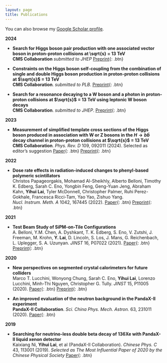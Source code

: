 ```yaml
---
layout: page
title: Publications
---
```


You can also browse my <a href="https://scholar.google.co.in/citations?hl=en&user=F8lLVDkAAAAJ" target="_blank">Google Scholar profile</a>.
<br />

**2024**

- **Search for Higgs boson pair production with one associated vector boson in proton-proton collisions at \sqrt{s} = 13 TeV**  
  **CMS Collaboration**
  *submitted to JHEP*
  [Preprint](https://arxiv.org/abs/2404.08462){: .btn} 

- **Constraints on the Higgs boson self-coupling from the combination of single and double Higgs boson production in proton-proton collisions at $\sqrt{s}$ = 13 TeV**  
  **CMS Collaboration**.
  *submitted to PLB*.
  [Preprint](https://arxiv.org/abs/2407.13554){: .btn}

- **Search for a resonance decaying to a W boson and a photon in proton-proton collisions at $\sqrt{s}$ = 13 TeV using leptonic W boson decays**  
  **CMS Collaboration**.
  *submitted to JHEP*.
  [Preprint](https://arxiv.org/abs/2406.05737){: .btn}

**2023**
  
- **Measurement of simplified template cross sections of the Higgs boson produced in association with W or Z bosons in the $H \to b\bar{b}$ decay channel in proton-proton collisions at $\sqrt{s}$ = 13 TeV**  
  **CMS Collaboration**.
  *Phys. Rev. D* 109, 092011 (2024).
  Selected as editor’s suggestion
  [Paper](https://doi.org/10.1103/PhysRevD.109.092011){: .btn}
  [Preprint](https://arxiv.org/abs/2312.07562){: .btn}

**2022**

- **Dose rate effects in radiation-induced changes to phenyl-based polymeric scintillators**  
  Christos Papageorgakis, Mohamad Al-Sheikhly, Alberto Belloni, Timothy K. Edberg, Sarah C. Eno, Yongbin Feng, Geng-Yuan Jeng, Abraham Kahn, **Yihui Lai**, Tyler McDonnell, Christopher Palmer, Ruhi Perez-Gokhale, Francesca Ricci-Tam, Yao Yao, Zishuo Yang.  
  *Nucl. Instrum. Meth. A* 1042, 167445 (2022).
  [Paper](https://www.sciencedirect.com/science/article/pii/S0168900222007379?via%3Dihub){: .btn}
  [Preprint](https://arxiv.org/abs/2203.15923){: .btn}

**2021**

- **Test Beam Study of SiPM-on-Tile Configurations**  
  A. Belloni, Y.M. Chen, A. Dyshkant, T. K. Edberg, S. Eno, V. Zutshi, J. Freeman, M. Krohn, **Y. Lai**, D. Lincoln, S. Los, J. Mans, G. Reichenbach, L. Uplegger, S. A. Uzunyan.
  *JINST* 16, P07022 (2021).
  [Paper](https://iopscience.iop.org/article/10.1088/1748-0221/16/07/P07022){: .btn}
  [Preprint](https://arxiv.org/abs/2102.08499){: .btn}

**2020**

- **New perspectives on segmented crystal calorimeters for future colliders**  
  Marco T. Lucchini, Wonyong Chung, Sarah C. Eno, **Yihui Lai**, Lorenzo Lucchini, Minh-Thi Nguyen, Christopher G. Tully.
  *JINST* 15, P11005 (2020).
  [Paper](https://iopscience.iop.org/article/10.1088/1748-0221/15/11/P11005){: .btn}
  [Preprint](https://arxiv.org/abs/2008.00338){: .btn}

- **An improved evaluation of the neutron background in the PandaX-II experiment**  
  **PandaX-II Collaboration**.
  *Sci. China Phys. Mech. Astron.* 63, 231011 (2020).
  [Paper](https://link.springer.com/article/10.1007/s11433-019-9603-9#citeas){: .btn}

**2019**

- **Searching for neutrino-less double beta decay of 136Xe with PandaX-II liquid xenon detector**  
  Kaixiang Ni, **Yihui Lai**, et al (PandaX-II Collaboration).
  *Chinese Phys. C* 43, 113001 (2019).
  *Selected as The Most Influential Paper of 2020 by the Chinese Physical Society*
  [Paper](https://iopscience.iop.org/article/10.1088/1674-1137/43/11/113001){: .btn}
